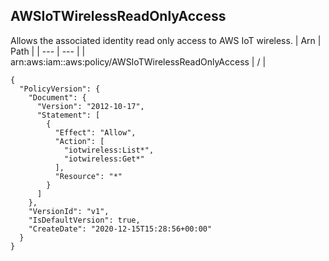 
## AWSIoTWirelessReadOnlyAccess
Allows the associated identity read only access to AWS IoT wireless.
| Arn | Path |
| --- | --- |
| arn:aws:iam::aws:policy/AWSIoTWirelessReadOnlyAccess | / |
```
{
  "PolicyVersion": {
    "Document": {
      "Version": "2012-10-17",
      "Statement": [
        {
          "Effect": "Allow",
          "Action": [
            "iotwireless:List*",
            "iotwireless:Get*"
          ],
          "Resource": "*"
        }
      ]
    },
    "VersionId": "v1",
    "IsDefaultVersion": true,
    "CreateDate": "2020-12-15T15:28:56+00:00"
  }
}
```
